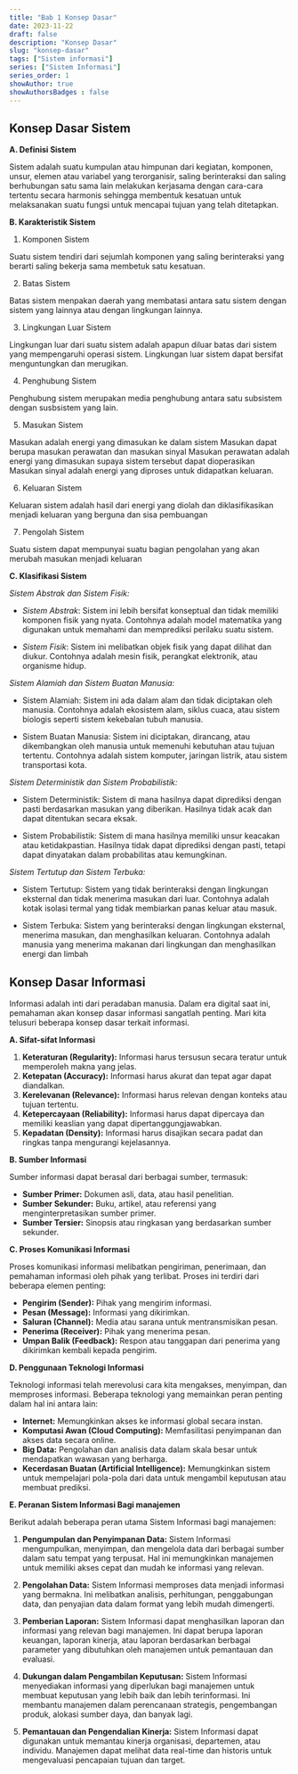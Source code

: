```yaml
---
title: "Bab 1 Konsep Dasar"
date: 2023-11-22
draft: false
description: "Konsep Dasar"
slug: "konsep-dasar"
tags: ["Sistem informasi"]
series: ["Sistem Informasi"]
series_order: 1
showAuthor: true
showAuthorsBadges : false 
---
```


## Konsep Dasar Sistem

**A. Definisi Sistem**

Sistem adalah suatu kumpulan atau himpunan dari kegiatan, komponen, unsur, elemen atau variabel yang terorganisir, saling berinteraksi dan saling berhubungan satu sama lain melakukan kerjasama dengan cara-cara tertentu secara harmonis sehingga membentuk kesatuan untuk melaksanakan suatu fungsi untuk mencapai tujuan yang telah ditetapkan.

**B. Karakteristik Sistem**

1. Komponen Sistem

Suatu sistem tendiri dari sejumlah komponen yang saling berinteraksi yang berarti saling bekerja sama membetuk satu kesatuan.

2. Batas Sistem

Batas sistem menpakan daerah yang membatasi antara satu sistem dengan sistem yang lainnya atau dengan lingkungan lainnya.

3. Lingkungan Luar Sistem

Lingkungan luar dari suatu sistem adalah apapun diluar batas dari sistem yang mempengaruhi operasi sistem. Lingkungan luar sistem dapat bersifat menguntungkan dan merugikan.

4. Penghubung Sistem

Penghubung sistem merupakan media penghubung antara satu subsistem dengan susbsistem yang lain.

5. Masukan Sistem

Masukan adalah energi yang dimasukan ke dalam sistem Masukan dapat berupa masukan perawatan dan masukan sinyal Masukan perawatan adalah energi yang dimasukan supaya sistem tersebut dapat dioperasikan Masukan sinyal adalah energi yang diproses untuk didapatkan keluaran.

6. Keluaran Sistem

Keluaran sistem adalah hasil dari energi yang diolah dan diklasifikasikan menjadi keluaran yang berguna dan sisa pembuangan

7. Pengolah Sistem

Suatu sistem dapat mempunyai suatu bagian pengolahan yang akan merubah masukan menjadi keluaran

 **C. Klasifikasi Sistem**

*Sistem Abstrak dan Sistem Fisik:*

+ *Sistem Abstrak*: Sistem ini lebih bersifat konseptual dan tidak memiliki komponen fisik yang nyata. Contohnya adalah model matematika yang digunakan untuk memahami dan memprediksi perilaku suatu sistem.

+ *Sistem Fisik*: Sistem ini melibatkan objek fisik yang dapat dilihat dan diukur. Contohnya adalah mesin fisik, perangkat elektronik, atau organisme hidup.

*Sistem Alamiah dan Sistem Buatan Manusia:*

+ Sistem Alamiah: Sistem ini ada dalam alam dan tidak diciptakan oleh manusia. Contohnya adalah ekosistem alam, siklus cuaca, atau sistem biologis seperti sistem kekebalan tubuh manusia.

+ Sistem Buatan Manusia: Sistem ini diciptakan, dirancang, atau dikembangkan oleh manusia untuk memenuhi kebutuhan atau tujuan tertentu. Contohnya adalah sistem komputer, jaringan listrik, atau sistem transportasi kota.



*Sistem Deterministik dan Sistem Probabilistik:*

+ Sistem Deterministik: Sistem di mana hasilnya dapat diprediksi dengan pasti berdasarkan masukan yang diberikan. Hasilnya tidak acak dan dapat ditentukan secara eksak.

+ Sistem Probabilistik: Sistem di mana hasilnya memiliki unsur keacakan atau ketidakpastian. Hasilnya tidak dapat diprediksi dengan pasti, tetapi dapat dinyatakan dalam probabilitas atau kemungkinan.



*Sistem Tertutup dan Sistem Terbuka:*

+ Sistem Tertutup: Sistem yang tidak berinteraksi dengan lingkungan eksternal dan tidak menerima masukan dari luar. Contohnya adalah kotak isolasi termal yang tidak membiarkan panas keluar atau masuk.

+ Sistem Terbuka: Sistem yang berinteraksi dengan lingkungan eksternal, menerima masukan, dan menghasilkan keluaran. Contohnya adalah manusia yang menerima makanan dari lingkungan dan menghasilkan energi dan limbah





## Konsep Dasar Informasi

Informasi adalah inti dari peradaban manusia. Dalam era digital saat ini, pemahaman akan konsep dasar informasi sangatlah penting. Mari kita telusuri beberapa konsep dasar terkait informasi.

**A. Sifat-sifat Informasi**

1. **Keteraturan (Regularity):** Informasi harus tersusun secara teratur untuk memperoleh makna yang jelas.
2. **Ketepatan (Accuracy):** Informasi harus akurat dan tepat agar dapat diandalkan.
3. **Kerelevanan (Relevance):** Informasi harus relevan dengan konteks atau tujuan tertentu.
4. **Ketepercayaan (Reliability):** Informasi harus dapat dipercaya dan memiliki keaslian yang dapat dipertanggungjawabkan.
5. **Kepadatan (Density):** Informasi harus disajikan secara padat dan ringkas tanpa mengurangi kejelasannya.

**B. Sumber Informasi**

Sumber informasi dapat berasal dari berbagai sumber, termasuk:

- **Sumber Primer:** Dokumen asli, data, atau hasil penelitian.
- **Sumber Sekunder:** Buku, artikel, atau referensi yang menginterpretasikan sumber primer.
- **Sumber Tersier:** Sinopsis atau ringkasan yang berdasarkan sumber sekunder.

**C. Proses Komunikasi Informasi**

Proses komunikasi informasi melibatkan pengiriman, penerimaan, dan pemahaman informasi oleh pihak yang terlibat. Proses ini terdiri dari beberapa elemen penting:

- **Pengirim (Sender):** Pihak yang mengirim informasi.
- **Pesan (Message):** Informasi yang dikirimkan.
- **Saluran (Channel):** Media atau sarana untuk mentransmisikan pesan.
- **Penerima (Receiver):** Pihak yang menerima pesan.
- **Umpan Balik (Feedback):** Respon atau tanggapan dari penerima yang dikirimkan kembali kepada pengirim.

**D. Penggunaan Teknologi Informasi**

Teknologi informasi telah merevolusi cara kita mengakses, menyimpan, dan memproses informasi. Beberapa teknologi yang memainkan peran penting dalam hal ini antara lain:

- **Internet:** Memungkinkan akses ke informasi global secara instan.
- **Komputasi Awan (Cloud Computing):** Memfasilitasi penyimpanan dan akses data secara online.
- **Big Data:** Pengolahan dan analisis data dalam skala besar untuk mendapatkan wawasan yang berharga.
- **Kecerdasan Buatan (Artificial Intelligence):** Memungkinkan sistem untuk mempelajari pola-pola dari data untuk mengambil keputusan atau membuat prediksi.

**E. Peranan Sistem Informasi Bagi manajemen**

Berikut adalah beberapa peran utama Sistem Informasi bagi manajemen:

1. **Pengumpulan dan Penyimpanan Data:** Sistem Informasi mengumpulkan, menyimpan, dan mengelola data dari berbagai sumber dalam satu tempat yang terpusat. Hal ini memungkinkan manajemen untuk memiliki akses cepat dan mudah ke informasi yang relevan.

2. **Pengolahan Data:** Sistem Informasi memproses data menjadi informasi yang bermakna. Ini melibatkan analisis, perhitungan, penggabungan data, dan penyajian data dalam format yang lebih mudah dimengerti.

3. **Pemberian Laporan:** Sistem Informasi dapat menghasilkan laporan dan informasi yang relevan bagi manajemen. Ini dapat berupa laporan keuangan, laporan kinerja, atau laporan berdasarkan berbagai parameter yang dibutuhkan oleh manajemen untuk pemantauan dan evaluasi.

4. **Dukungan dalam Pengambilan Keputusan:** Sistem Informasi menyediakan informasi yang diperlukan bagi manajemen untuk membuat keputusan yang lebih baik dan lebih terinformasi. Ini membantu manajemen dalam perencanaan strategis, pengembangan produk, alokasi sumber daya, dan banyak lagi.

5. **Pemantauan dan Pengendalian Kinerja:** Sistem Informasi dapat digunakan untuk memantau kinerja organisasi, departemen, atau individu. Manajemen dapat melihat data real-time dan historis untuk mengevaluasi pencapaian tujuan dan target.